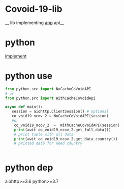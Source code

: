 # Covoid-19-lib
__ lib implementing [app](https://coronavirus-19-api.herokuapp.com/) api__
# python
[implement](https://github.com/dark0ghost/Covoid-19-lib/tree/master/python/src)
# python use
```python
from python.src import NoCacheCoVoidAPI
# or 
from python.src import WithCacheCoVoidApi

async def main():
   session = aiohttp.ClientSession() # optional
   co_void19_ncov_2 = NoCacheCoVoidAPI(session)
   #or 
    co_void19_ncov_2  =  WithCacheCoVoidAPI(session)
    print(awit co_void19_ncov_2.get_full_data())
    # print tuple with all data
    print(awit co_void19_ncov_2.get_data_country())
    # printed data for need country
    
```
# python dep
aiohttp>=3.6
python>=3.7
